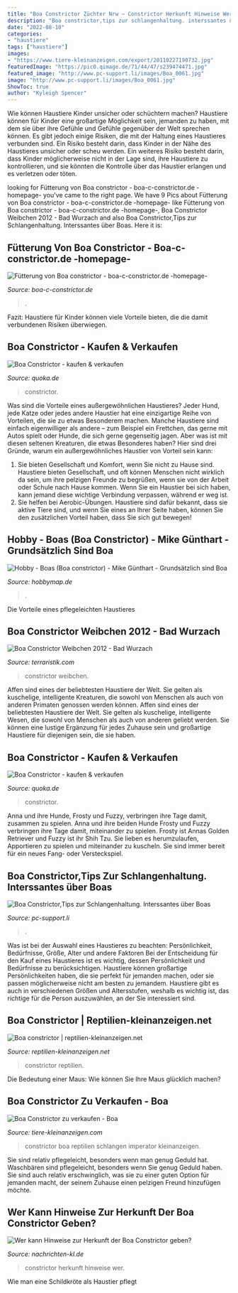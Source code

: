 ```yaml
---
title: "Boa Constrictor Züchter Nrw ~ Constrictor Herkunft Hinweise Wer"
description: "Boa constrictor,tips zur schlangenhaltung. interssantes über boas"
date: "2022-08-10"
categories:
- "haustiere"
tags: ["haustiere"]
images:
- "https://www.tiere-kleinanzeigen.com/export/20110227190732.jpg"
featuredImage: "https://pic0.qimage.de/71/44/47/s239474471.jpg"
featured_image: "http://www.pc-support.li/images/Boa_0061.jpg"
image: "http://www.pc-support.li/images/Boa_0061.jpg"
ShowToc: true
author: "Kyleigh Spencer"
---
```



Wie können Haustiere Kinder unsicher oder schüchtern machen?
Haustiere können für Kinder eine großartige Möglichkeit sein, jemanden zu haben, mit dem sie über ihre Gefühle und Gefühle gegenüber der Welt sprechen können. Es gibt jedoch einige Risiken, die mit der Haltung eines Haustieres verbunden sind. Ein Risiko besteht darin, dass Kinder in der Nähe des Haustieres unsicher oder scheu werden. Ein weiteres Risiko besteht darin, dass Kinder möglicherweise nicht in der Lage sind, ihre Haustiere zu kontrollieren, und sie könnten die Kontrolle über das Haustier erlangen und es verletzen oder töten.

	

		
looking for Fütterung von Boa constrictor - boa-c-constrictor.de -homepage- you've came to the right page. We have 9 Pics about Fütterung von Boa constrictor - boa-c-constrictor.de -homepage- like Fütterung von Boa constrictor - boa-c-constrictor.de -homepage-, Boa Constrictor Weibchen 2012 - Bad Wurzach and also Boa Constrictor,Tips zur Schlangenhaltung. Interssantes über Boas. Here it is:
		
    
## Fütterung Von Boa Constrictor - Boa-c-constrictor.de -homepage-

<img loading=lazy src="https://image.jimcdn.com/app/cms/image/transf/none/path/s8df1c0e7a5c602d6/image/i9a6bf2770747a0e6/version/1453939874/image.jpg" onerror="this.onerror=null;this.src='https://tse4.mm.bing.net/th?id=OIP.vfonR5SpkfknLztXyUy_yAHaFj&amp;pid=15.1';" alt="Fütterung von Boa constrictor - boa-c-constrictor.de -homepage-">

_Source: boa-c-constrictor.de_

>. 

	

Fazit: Haustiere für Kinder können viele Vorteile bieten, die die damit verbundenen Risiken überwiegen.

    
## Boa Constrictor - Kaufen &amp; Verkaufen

<img loading=lazy src="https://pic0.qimage.de/57/07/50/s239500757.jpg" onerror="this.onerror=null;this.src='https://tse3.mm.bing.net/th?id=OIP.tqWHDPEusEHxn2ATSho0KgAAAA&amp;pid=15.1';" alt="Boa Constrictor - kaufen &amp; verkaufen">

_Source: quoka.de_

>constrictor. 

	

Was sind die Vorteile eines außergewöhnlichen Haustieres?
Jeder Hund, jede Katze oder jedes andere Haustier hat eine einzigartige Reihe von Vorteilen, die sie zu etwas Besonderem machen. Manche Haustiere sind einfach eigenwilliger als andere – zum Beispiel ein Frettchen, das gerne mit Autos spielt oder Hunde, die sich gerne gegenseitig jagen. Aber was ist mit diesen seltenen Kreaturen, die etwas Besonderes haben? Hier sind drei Gründe, warum ein außergewöhnliches Haustier von Vorteil sein kann:
1) Sie bieten Gesellschaft und Komfort, wenn Sie nicht zu Hause sind. Haustiere bieten Gesellschaft, und oft können Menschen nicht wirklich da sein, um ihre pelzigen Freunde zu begrüßen, wenn sie von der Arbeit oder Schule nach Hause kommen. Wenn Sie ein Haustier bei sich haben, kann jemand diese wichtige Verbindung verpassen, während er weg ist.
2) Sie helfen bei Aerobic-Übungen. Haustiere sind dafür bekannt, dass sie aktive Tiere sind, und wenn Sie eines an Ihrer Seite haben, können Sie den zusätzlichen Vorteil haben, dass Sie sich gut bewegen!

    
## Hobby - Boas (Boa Constrictor) - Mike Günthart - Grundsätzlich Sind Boa

<img loading=lazy src="http://www.hobbymap.de/assets/maps/mike-guenthart/thumb_500x375_2284_hobby-snowboa-snow-boa.jpg" onerror="this.onerror=null;this.src='https://tse3.mm.bing.net/th?id=OIP.LL0Qo02RQk2JoIuoTKNUoQHaFj&amp;pid=15.1';" alt="Hobby - Boas (Boa constrictor) - Mike Günthart - Grundsätzlich sind Boa">

_Source: hobbymap.de_

>. 

	

Die Vorteile eines pflegeleichten Haustieres

    
## Boa Constrictor Weibchen 2012 - Bad Wurzach

<img loading=lazy src="https://www.terraristik.com/tb/u/945/92/a922493/d8NRXrxbB_pU.jpg" onerror="this.onerror=null;this.src='https://tse1.mm.bing.net/th?id=OIP.eDk7B1DPKuKRkOGJ3tHfKAHaFj&amp;pid=15.1';" alt="Boa Constrictor Weibchen 2012 - Bad Wurzach">

_Source: terraristik.com_

>constrictor weibchen. 

	

Affen sind eines der beliebtesten Haustiere der Welt. Sie gelten als kuschelige, intelligente Kreaturen, die sowohl von Menschen als auch von anderen Primaten genossen werden können.
Affen sind eines der beliebtesten Haustiere der Welt. Sie gelten als kuschelige, intelligente Wesen, die sowohl von Menschen als auch von anderen geliebt werden. Sie können eine lustige Ergänzung für jedes Zuhause sein und großartige Haustiere für diejenigen sein, die sie haben.

    
## Boa Constrictor - Kaufen &amp; Verkaufen

<img loading=lazy src="https://pic0.qimage.de/71/44/47/s239474471.jpg" onerror="this.onerror=null;this.src='https://tse4.mm.bing.net/th?id=OIP.Ah5BkoprwvMsUVtVefdqXQAAAA&amp;pid=15.1';" alt="Boa Constrictor - kaufen &amp; verkaufen">

_Source: quoka.de_

>constrictor. 

	

Anna und ihre Hunde, Frosty und Fuzzy, verbringen ihre Tage damit, zusammen zu spielen.
Anna und ihre beiden Hunde Frosty und Fuzzy verbringen ihre Tage damit, miteinander zu spielen. Frosty ist Annas Golden Retriever und Fuzzy ist ihr Shih Tzu. Sie lieben es herumzulaufen, Apportieren zu spielen und miteinander zu kuscheln. Sie sind immer bereit für ein neues Fang- oder Versteckspiel.

    
## Boa Constrictor,Tips Zur Schlangenhaltung. Interssantes über Boas

<img loading=lazy src="http://www.pc-support.li/images/Boa_0061.jpg" onerror="this.onerror=null;this.src='https://tse4.mm.bing.net/th?id=OIP.z6Bw-lFKfeah0qGVGeZPTgHaCd&amp;pid=15.1';" alt="Boa Constrictor,Tips zur Schlangenhaltung. Interssantes über Boas">

_Source: pc-support.li_

>. 

	

Was ist bei der Auswahl eines Haustieres zu beachten: Persönlichkeit, Bedürfnisse, Größe, Alter und andere Faktoren
Bei der Entscheidung für den Kauf eines Haustieres ist es wichtig, dessen Persönlichkeit und Bedürfnisse zu berücksichtigen. Haustiere können großartige Persönlichkeiten haben, die sie perfekt für jemanden machen, oder sie passen möglicherweise nicht am besten zu jemandem. Haustiere gibt es auch in verschiedenen Größen und Altersstufen, weshalb es wichtig ist, das richtige für die Person auszuwählen, an der Sie interessiert sind.

    
## Boa Constrictor | Reptilien-kleinanzeigen.net

<img loading=lazy src="https://www.reptilien-kleinanzeigen.net/export/qPRZKDIZT3Fh.jpg" onerror="this.onerror=null;this.src='https://tse2.mm.bing.net/th?id=OIP.Fv4orAGHqAcyXisPBsNFvAHaET&amp;pid=15.1';" alt="Boa constrictor | reptilien-kleinanzeigen.net">

_Source: reptilien-kleinanzeigen.net_

>constrictor reptilien. 

	

Die Bedeutung einer Maus: Wie können Sie Ihre Maus glücklich machen?

    
## Boa Constrictor Zu Verkaufen - Boa

<img loading=lazy src="https://www.tiere-kleinanzeigen.com/export/20110227190732.jpg" onerror="this.onerror=null;this.src='https://tse3.mm.bing.net/th?id=OIP.pBJE3biO5kAzgudKTPhdiQHaE7&amp;pid=15.1';" alt="Boa Constrictor zu verkaufen - Boa">

_Source: tiere-kleinanzeigen.com_

>constrictor boa reptilien schlangen imperator kleinanzeigen. 

	

Sie sind relativ pflegeleicht, besonders wenn man genug Geduld hat.
Waschbären sind pflegeleicht, besonders wenn Sie genug Geduld haben. Sie sind auch relativ erschwinglich, was sie zu einer guten Option für jemanden macht, der seinem Zuhause einen pelzigen Freund hinzufügen möchte.

    
## Wer Kann Hinweise Zur Herkunft Der Boa Constrictor Geben?

<img loading=lazy src="https://www.nachrichten-kl.de/wp-content/uploads/2020/10/IMG-20201004-WA0036.jpg" onerror="this.onerror=null;this.src='https://tse1.mm.bing.net/th?id=OIP.uWISHlpIQbC4dg7vF_OwkQAAAA&amp;pid=15.1';" alt="Wer kann Hinweise zur Herkunft der Boa Constrictor geben?">

_Source: nachrichten-kl.de_

>constrictor herkunft hinweise wer. 

	

Wie man eine Schildkröte als Haustier pflegt

